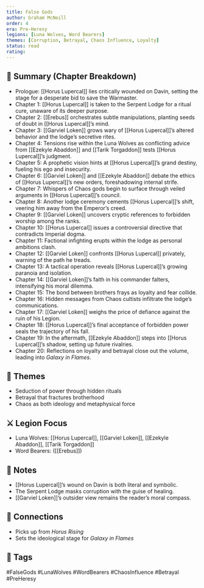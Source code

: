 ```yaml
---
title: False Gods
author: Graham McNeill
order: 4
era: Pre-Heresy
legions: [Luna Wolves, Word Bearers]
themes: [Corruption, Betrayal, Chaos Influence, Loyalty]
status: read
rating:
---
```


## 🧭 Summary (Chapter Breakdown)
- Prologue: [[Horus Lupercal]] lies critically wounded on Davin, setting the stage for a desperate bid to save the Warmaster.  
- Chapter 1: [[Horus Lupercal]] is taken to the Serpent Lodge for a ritual cure, unaware of its deeper purpose.  
- Chapter 2: [[Erebus]] orchestrates subtle manipulations, planting seeds of doubt in [[Horus Lupercal]]’s mind.  
- Chapter 3: [[Garviel Loken]] grows wary of [[Horus Lupercal]]’s altered behavior and the lodge’s secretive rites.  
- Chapter 4: Tensions rise within the Luna Wolves as conflicting advice from [[Ezekyle Abaddon]] and [[Tarik Torgaddon]] tests [[Horus Lupercal]]’s judgment.  
- Chapter 5: A prophetic vision hints at [[Horus Lupercal]]’s grand destiny, fueling his ego and insecurity.  
- Chapter 6: [[Garviel Loken]] and [[Ezekyle Abaddon]] debate the ethics of [[Horus Lupercal]]’s new orders, foreshadowing internal strife.  
- Chapter 7: Whispers of Chaos gods begin to surface through veiled arguments in [[Horus Lupercal]]’s council.  
- Chapter 8: Another lodge ceremony cements [[Horus Lupercal]]’s shift, veering him away from the Emperor’s creed.  
- Chapter 9: [[Garviel Loken]] uncovers cryptic references to forbidden worship among the ranks.  
- Chapter 10: [[Horus Lupercal]] issues a controversial directive that contradicts Imperial dogma.  
- Chapter 11: Factional infighting erupts within the lodge as personal ambitions clash.  
- Chapter 12: [[Garviel Loken]] confronts [[Horus Lupercal]] privately, warning of the path he treads.  
- Chapter 13: A tactical operation reveals [[Horus Lupercal]]’s growing paranoia and isolation.  
- Chapter 14: [[Garviel Loken]]’s faith in his commander falters, intensifying his moral dilemma.  
- Chapter 15: The bond between brothers frays as loyalty and fear collide.  
- Chapter 16: Hidden messages from Chaos cultists infiltrate the lodge’s communications.  
- Chapter 17: [[Garviel Loken]] weighs the price of defiance against the ruin of his Legion.  
- Chapter 18: [[Horus Lupercal]]’s final acceptance of forbidden power seals the trajectory of his fall.  
- Chapter 19: In the aftermath, [[Ezekyle Abaddon]] steps into [[Horus Lupercal]]’s shadow, setting up future rivalries.  
- Chapter 20: Reflections on loyalty and betrayal close out the volume, leading into *Galaxy in Flames*.  

## 🧠 Themes
- Seduction of power through hidden rituals  
- Betrayal that fractures brotherhood  
- Chaos as both ideology and metaphysical force

## ⚔️ Legion Focus
- Luna Wolves: [[Horus Lupercal]], [[Garviel Loken]], [[Ezekyle Abaddon]], [[Tarik Torgaddon]]  
- Word Bearers: ([[Erebus]])

## 📝 Notes
- [[Horus Lupercal]]’s wound on Davin is both literal and symbolic.  
- The Serpent Lodge masks corruption with the guise of healing.  
- [[Garviel Loken]]’s outsider view remains the reader’s moral compass.  

## 🔗 Connections
- Picks up from *Horus Rising*  
- Sets the ideological stage for *Galaxy in Flames*  

## 🧩 Tags
#FalseGods #LunaWolves #WordBearers #ChaosInfluence #Betrayal #PreHeresy  